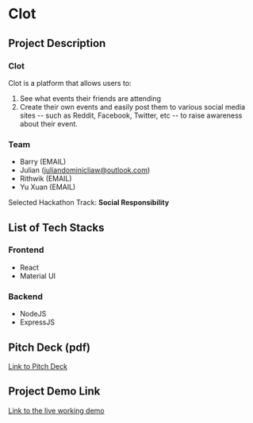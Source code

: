 # Clot

## Project Description

### Clot
Clot is a platform that allows users to:
1. See what events their friends are attending
2. Create their own events and easily post them to various social media sites -- such as Reddit, Facebook, Twitter, etc -- to raise awareness about their event.

### Team
- Barry (EMAIL)
- Julian (juliandominicliaw@outlook.com)
- Rithwik (EMAIL)
- Yu Xuan (EMAIL)

Selected Hackathon Track: **Social Responsibility**

## List of Tech Stacks

### Frontend

- React
- Material UI

### Backend

- NodeJS
- ExpressJS

## Pitch Deck (pdf)
<!-- Good to (i) pre-record the demo, (ii) upload to Youtube, and (iii) put the link into the Pitch Deck -->
[Link to Pitch Deck]()

## Project Demo Link

[Link to the live working demo]()